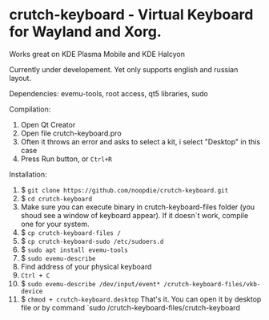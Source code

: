 # crutch-keyboard - Virtual Keyboard for Wayland and Xorg.
Works great on KDE Plasma Mobile and KDE Halcyon

Currently under developement. Yet only supports english and russian layout.

Dependencies: evemu-tools, root access, qt5 libraries, sudo

Compilation:
1) Open Qt Creator
2) Open file crutch-keyboard.pro
3) Often it throws an error and asks to select a kit, i select "Desktop" in this case
4) Press Run button, or `Ctrl+R`

Installation:
1) $ `git clone https://github.com/noopdie/crutch-keyboard.git`
2) $ `cd crutch-keyboard`
3) Make sure you can execute binary in crutch-keyboard-files folder (you shoud see a window of keyboard appear). If it doesn`t work, compile one for your system.
4) $ `cp crutch-keyboard-files /`
5) $ `cp crutch-keyboard-sudo /etc/sudoers.d`
6) $ `sudo apt install evemu-tools`
7) $ `sudo evemu-describe`
8) Find address of your physical keyboard
9) `Ctrl + C`
10) $ `sudo evemu-describe /dev/input/event* /crutch-keyboard-files/vkb-device`
11) $ `chmod + crutch-keyboard.desktop`
That's it. You can open it by desktop file or by command `sudo /crutch-keyboard-files/crutch-keyboard
